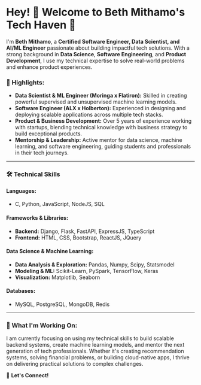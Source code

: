 # Hey! 👋 Welcome to Beth Mithamo's Tech Haven 🚀

I'm **Beth Mithamo**, a **Certified Software Engineer, Data Scientist, and AI/ML Engineer** passionate about building impactful tech solutions. With a strong background in **Data Science**, **Software Engineering**, and **Product Development**, I use my technical expertise to solve real-world problems and enhance product experiences.

### 🌟 Highlights:
- **Data Scientist & ML Engineer (Moringa x Flatiron):** Skilled in creating powerful supervised and unsupervised machine learning models.
- **Software Engineer (ALX x Holberton):** Experienced in designing and deploying scalable applications across multiple tech stacks.
- **Product & Business Development:** Over 5 years of experience working with startups, blending technical knowledge with business strategy to build exceptional products.
- **Mentorship & Leadership:** Active mentor for data science, machine learning, and software engineering, guiding students and professionals in their tech journeys.

---

### 🛠️ Technical Skills

#### **Languages:**
- C, Python, JavaScript, NodeJS, SQL

#### **Frameworks & Libraries:**
- **Backend:** Django, Flask, FastAPI, ExpressJS, TypeScript
- **Frontend:** HTML, CSS, Bootstrap, ReactJS, JQuery

#### **Data Science & Machine Learning:**
- **Data Analysis & Exploration:** Pandas, Numpy, Scipy, Statsmodel
- **Modeling & ML:** Scikit-Learn, PySpark, TensorFlow, Keras
- **Visualization:** Matplotlib, Seaborn

#### **Databases:**
- MySQL, PostgreSQL, MongoDB, Redis

---

### 🌱 What I'm Working On:
I am currently focusing on using my technical skills to build scalable backend systems, create machine learning models, and mentor the next generation of tech professionals. Whether it's creating recommendation systems, solving financial problems, or building cloud-native apps, I thrive on delivering practical solutions to complex challenges.

🔗 **Let's Connect!**

<!--
**Mythamor/Mythamor** is a ✨ _special_ ✨ repository because its `README.md` (this file) appears on your GitHub profile.

Here are some ideas to get you started:

- 🔭 I’m currently working on ...
- 🌱 I’m currently learning ...
- 👯 I’m looking to collaborate on ...
- 🤔 I’m looking for help with ...
- 💬 Ask me about ...
- 📫 How to reach me: ...
- 😄 Pronouns: ...
- ⚡ Fun fact: ...
-->
